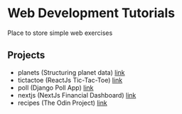 # Web Development Tutorials
Place to store simple web exercises

## Projects
- planets (Structuring planet data) [link](https://developer.mozilla.org/en-US/docs/Learn/HTML/Tables/Structuring_planet_data)
- tictactoe (ReactJs Tic-Tac-Toe) [link](https://react.dev/learn/tutorial-tic-tac-toe)
- poll (Django Poll App) [link](https://docs.djangoproject.com/en/5.0/intro/tutorial01/)
- nextjs (NextJs Financial Dashboard) [link](https://nextjs.org/learn/dashboard-app/getting-started)
- recipes (The Odin Project) [link](https://www.theodinproject.com/lessons/foundations-recipes)
